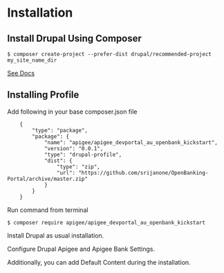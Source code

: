 # Installation

## Install Drupal Using Composer

``` 
$ composer create-project --prefer-dist drupal/recommended-project my_site_name_dir
```

[See Docs](https://www.drupal.org/docs/develop/using-composer/using-composer-to-install-drupal-and-manage-dependencies)
## Installing Profile

Add following in your base composer.json file
```
    {
        "type": "package",
        "package": {
            "name": "apigee/apigee_devportal_au_openbank_kickstart",
            "version": "0.0.1",
            "type": "drupal-profile",
            "dist": {
                "type": "zip",
                "url": "https://github.com/srijanone/OpenBanking-Portal/archive/master.zip"
            }
        }
    }
```

Run command from terminal
```
$ composer require apigee/apigee_devportal_au_openbank_kickstart
```

Install Drupal as usual installation.

Configure Drupal Apigee and Apigee Bank Settings.

Additionally, you can add Default Content during the installation.

